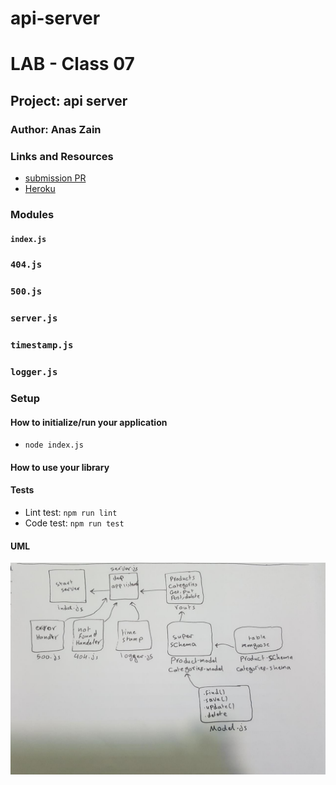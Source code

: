 # api-server
# LAB - Class 07

## Project: api server

### Author: Anas Zain

### Links and Resources

- [submission PR](https://github.com/401-advanced-javascript-anas/api-server/pull/3)
- [Heroku]()


### Modules
#### `index.js`
### `404.js`
### `500.js`
### `server.js`
### `timestamp.js`
### `logger.js`

### Setup

#### How to initialize/run your application 

- `node index.js`

#### How to use your library 
#### Tests
- Lint test: `npm run lint`
- Code test: `npm run test`

#### UML

![UML Diagram](./assests/22.jpg)